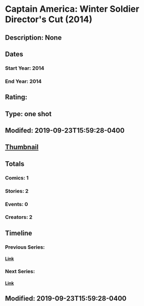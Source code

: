 # Captain America: Winter Soldier Director's Cut (2014)
## Description: None
## Dates
### Start Year: 2014
### End Year: 2014
## Rating: 
## Type: one shot
## Modifed: 2019-09-23T15:59:28-0400
## [Thumbnail](http://i.annihil.us/u/prod/marvel/i/mg/b/40/image_not_available.jpg)
## Totals
### Comics: 1
### Stories: 2
### Events: 0
### Creators: 2
## Timeline
### Previous Series: 
#### [Link]()
### Next Series: 
#### [Link]()
## Modified: 2019-09-23T15:59:28-0400